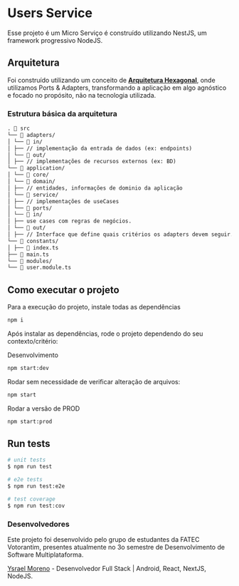 # Users Service

Esse projeto é um Micro Serviço é construído utilizando NestJS, um framework progressivo NodeJS.

## Arquitetura

Foi construído utilizando um conceito de [**Arquitetura Hexagonal**](https://docs.aws.amazon.com/pt_br/prescriptive-guidance/latest/cloud-design-patterns/hexagonal-architecture.html#:~:text=O%20padr%C3%A3o%20de%20arquitetura%20hexagonal%20permite%20que%20voc%C3%AA%20projete%20seus,UX%20e%20componentes%20de%20servi%C3%A7o.), onde utilizamos Ports & Adapters, transformando a aplicação em algo agnóstico e focado no propósito, não na tecnologia utilizada.

### Estrutura básica da arquitetura

```markdown
. 📂 src
└── 📂 adapters/
│ └── 📂 in/
│ ├── // implementação da entrada de dados (ex: endpoints)
│ └── 📂 out/
│ ├── // implementações de recursos externos (ex: BD)
└── 📂 application/
│ └── 📂 core/
│ └── 📂 domain/
│ ├── // entidades, informações de dominio da aplicação
│ └── 📂 service/
│ ├── // implementações de useCases
│ └── 📂 ports/
│ └── 📂 in/
│ ├── use cases com regras de negócios.
│ └── 📂 out/
│ ├── // Interface que define quais critérios os adapters devem seguir.
└── 📂 constants/
│ ├── 📄 index.ts
├── 📄 main.ts
└── 📂 modules/
└── 📄 user.module.ts
```

## Como executar o projeto

Para a execução do projeto, instale todas as dependências

```bash
npm i
```

Após instalar as dependências, rode o projeto dependendo do seu contexto/critério:

Desenvolvimento

```bash
npm start:dev
```

Rodar sem necessidade de verificar alteração de arquivos:

```bash
npm start
```

Rodar a versão de PROD

```bash
npm start:prod
```

## Run tests

```bash
# unit tests
$ npm run test

# e2e tests
$ npm run test:e2e

# test coverage
$ npm run test:cov
```

### Desenvolvedores

Este projeto foi desenvolvido pelo grupo de estudantes da FATEC Votorantim, presentes atualmente no 3o semestre de Desenvolvimento de Software Multiplataforma.

[Ysrael Moreno](https://github.com/ysraelmoreno) - Desenvolvedor Full Stack | Android, React, NextJS, NodeJS.
